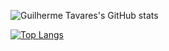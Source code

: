 ![Guilherme Tavares's GitHub stats](https://github-readme-stats.vercel.app/api?username=guilherme-tavares-py&show_icons=true&theme=radical)
<br>

[![Top Langs](https://github-readme-stats.vercel.app/api/top-langs/?username=guilherme-tavares-py)](https://github.com/guilherme-tavares-py/github-readme-stats)



